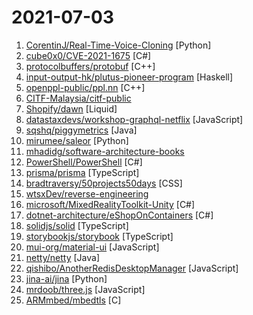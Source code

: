 # 2021-07-03

1. [CorentinJ/Real-Time-Voice-Cloning](https://github.com/CorentinJ/Real-Time-Voice-Cloning "Clone a voice in 5 seconds to generate arbitrary speech in real-time") [Python]
2. [cube0x0/CVE-2021-1675](https://github.com/cube0x0/CVE-2021-1675 "C# and Impacket implementation of CVE-2021-1675/PrintNightmare") [C#]
3. [protocolbuffers/protobuf](https://github.com/protocolbuffers/protobuf "Protocol Buffers - Google's data interchange format") [C++]
4. [input-output-hk/plutus-pioneer-program](https://github.com/input-output-hk/plutus-pioneer-program "") [Haskell]
5. [openppl-public/ppl.nn](https://github.com/openppl-public/ppl.nn "A primitive library for neural network") [C++]
6. [CITF-Malaysia/citf-public](https://github.com/CITF-Malaysia/citf-public "Official data on the National Covid-​19 Immunisation Programme (PICK) in Malaysia. Powered by MySejahtera.") 
7. [Shopify/dawn](https://github.com/Shopify/dawn "Shopify's first source available reference theme, with Online Store 2.0 features and performance built-in.") [Liquid]
8. [datastaxdevs/workshop-graphql-netflix](https://github.com/datastaxdevs/workshop-graphql-netflix "Workshop to illustrate how to use GraphQL") [JavaScript]
9. [sqshq/piggymetrics](https://github.com/sqshq/piggymetrics "Microservice Architecture with Spring Boot, Spring Cloud and Docker") [Java]
10. [mirumee/saleor](https://github.com/mirumee/saleor "A modular, high performance, headless e-commerce platform built with Python, GraphQL, Django, and React.") [Python]
11. [mhadidg/software-architecture-books](https://github.com/mhadidg/software-architecture-books "A comprehensive list of books on Software Architecture.") 
12. [PowerShell/PowerShell](https://github.com/PowerShell/PowerShell "PowerShell for every system!") [C#]
13. [prisma/prisma](https://github.com/prisma/prisma "Next-generation ORM for Node.js & TypeScript | PostgreSQL, MySQL, MariaDB, SQL Server & SQLite") [TypeScript]
14. [bradtraversy/50projects50days](https://github.com/bradtraversy/50projects50days "50+ mini web projects using HTML, CSS & JS") [CSS]
15. [wtsxDev/reverse-engineering](https://github.com/wtsxDev/reverse-engineering "List of awesome reverse engineering resources") 
16. [microsoft/MixedRealityToolkit-Unity](https://github.com/microsoft/MixedRealityToolkit-Unity "Mixed Reality Toolkit (MRTK) provides a set of components and features to accelerate cross-platform MR app development in Unity.") [C#]
17. [dotnet-architecture/eShopOnContainers](https://github.com/dotnet-architecture/eShopOnContainers "Cross-platform .NET sample microservices and container based application that runs on Linux Windows and macOS. Powered by .NET 5, Docker Containers and Azure Kubernetes Services. Supports Visual Studio, VS for Mac and CLI based environments with Docker CLI, dotnet CLI, VS Code or any other code editor.") [C#]
18. [solidjs/solid](https://github.com/solidjs/solid "A declarative, efficient, and flexible JavaScript library for building user interfaces.") [TypeScript]
19. [storybookjs/storybook](https://github.com/storybookjs/storybook "📓 The UI component explorer. Develop, document, & test React, Vue, Angular, Web Components, Ember, Svelte & more!") [TypeScript]
20. [mui-org/material-ui](https://github.com/mui-org/material-ui "Material-UI is a simple and customizable component library to build faster, beautiful, and more accessible React applications. Follow your own design system, or start with Material Design.") [JavaScript]
21. [netty/netty](https://github.com/netty/netty "Netty project - an event-driven asynchronous network application framework") [Java]
22. [qishibo/AnotherRedisDesktopManager](https://github.com/qishibo/AnotherRedisDesktopManager "🚀🚀🚀A faster, better and more stable redis desktop manager, compatible with Linux, windows, mac. What's more, it won't crash when loading a large number of keys.") [JavaScript]
23. [jina-ai/jina](https://github.com/jina-ai/jina "Cloud-native neural search framework for 𝙖𝙣𝙮 kind of data") [Python]
24. [mrdoob/three.js](https://github.com/mrdoob/three.js "JavaScript 3D Library.") [JavaScript]
25. [ARMmbed/mbedtls](https://github.com/ARMmbed/mbedtls "An open source, portable, easy to use, readable and flexible SSL library") [C]
